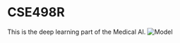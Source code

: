# CSE498R
This is the deep learning part of the Medical AI.
![Model](https://user-images.githubusercontent.com/59665707/213798867-0bc5fe66-eb03-4c67-acef-04750323f488.png)
